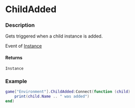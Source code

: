 # ChildAdded
### Description
Gets triggered when a child instance is added.

Event of [Instance](/classes/Instance/)

#### Returns
`Instance`

### Example
```lua
game["Environment"].ChildAdded:Connect(function (child)
    print(child.Name .. " was added")
end)
```
